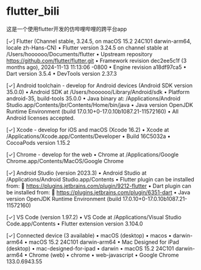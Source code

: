 # flutter_bili
这是一个使用flutter开发的仿哔哩哔哩的跨平台app

[✓] Flutter (Channel stable, 3.24.5, on macOS 15.2 24C101 darwin-arm64, locale
    zh-Hans-CN)
    • Flutter version 3.24.5 on channel stable at
      /Users/hoooooo/Documents/flutter
    • Upstream repository https://github.com/flutter/flutter.git
    • Framework revision dec2ee5c1f (3 months ago), 2024-11-13 11:13:06 -0800
    • Engine revision a18df97ca5
    • Dart version 3.5.4
    • DevTools version 2.37.3

[✓] Android toolchain - develop for Android devices (Android SDK version 35.0.0)
    • Android SDK at /Users/hoooooo/Library/Android/sdk
    • Platform android-35, build-tools 35.0.0
    • Java binary at: /Applications/Android
      Studio.app/Contents/jbr/Contents/Home/bin/java
    • Java version OpenJDK Runtime Environment (build
      17.0.10+0-17.0.10b1087.21-11572160)
    • All Android licenses accepted.

[✓] Xcode - develop for iOS and macOS (Xcode 16.2)
    • Xcode at /Applications/Xcode.app/Contents/Developer
    • Build 16C5032a
    • CocoaPods version 1.15.2

[✓] Chrome - develop for the web
    • Chrome at /Applications/Google Chrome.app/Contents/MacOS/Google Chrome

[✓] Android Studio (version 2023.3)
    • Android Studio at /Applications/Android Studio.app/Contents
    • Flutter plugin can be installed from:
      🔨 https://plugins.jetbrains.com/plugin/9212-flutter
    • Dart plugin can be installed from:
      🔨 https://plugins.jetbrains.com/plugin/6351-dart
    • Java version OpenJDK Runtime Environment (build
      17.0.10+0-17.0.10b1087.21-11572160)

[✓] VS Code (version 1.97.2)
    • VS Code at /Applications/Visual Studio Code.app/Contents
    • Flutter extension version 3.104.0

[✓] Connected device (3 available)
    • macOS (desktop)                 • macos                 • darwin-arm64   •
      macOS 15.2 24C101 darwin-arm64
    • Mac Designed for iPad (desktop) • mac-designed-for-ipad • darwin         •
      macOS 15.2 24C101 darwin-arm64
    • Chrome (web)                    • chrome                • web-javascript •
      Google Chrome 133.0.6943.55
